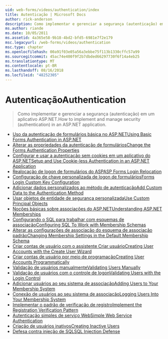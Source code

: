 ```yaml
---
uid: web-forms/videos/authentication/index
title: Autenticação | Microsoft Docs
author: rick-anderson
description: Como implementar e gerenciar a segurança (autenticação) em um aplicativo ASP.NET.
ms.author: riande
ms.date: 10/05/2011
ms.assetid: 4a365e58-9b18-4bd2-bfd5-6981e7f2e179
msc.legacyurl: /web-forms/videos/authentication
msc.type: chapter
ms.openlocfilehash: 00a91f03e05a56a3ebbe75f113b1330cffc57a99
ms.sourcegitcommit: 45ac74e400f9f2b7dbded66297730f6f14a4eb25
ms.translationtype: MT
ms.contentlocale: pt-BR
ms.lasthandoff: 08/16/2018
ms.locfileid: "48252305"
---
```

<a name="authentication"></a><span data-ttu-id="89a8d-103">Autenticação</span><span class="sxs-lookup"><span data-stu-id="89a8d-103">Authentication</span></span>
====================
> <span data-ttu-id="89a8d-104">Como implementar e gerenciar a segurança (autenticação) em um aplicativo ASP.NET.</span><span class="sxs-lookup"><span data-stu-id="89a8d-104">How to implement and manage security (authentication) in an ASP.NET application.</span></span>


- [<span data-ttu-id="89a8d-105">Uso da autenticação de formulários básica no ASP.NET</span><span class="sxs-lookup"><span data-stu-id="89a8d-105">Using Basic Forms Authentication in ASP.NET</span></span>](using-basic-forms-authentication-in-aspnet.md)
- [<span data-ttu-id="89a8d-106">Alterar as propriedades da autenticação de formulários</span><span class="sxs-lookup"><span data-stu-id="89a8d-106">Change the Forms Authentication Properties</span></span>](how-to-change-the-forms-authentication-properties.md)
- [<span data-ttu-id="89a8d-107">Configurar e usar a autenticação sem cookies em um aplicativo do ASP.NET</span><span class="sxs-lookup"><span data-stu-id="89a8d-107">Setup and Use Cookie-less Authentication in an ASP.NET Application</span></span>](how-to-setup-and-use-cookie-less-authentication-in-an-aspnet-application.md)
- [<span data-ttu-id="89a8d-108">Realocação de logon de formulários do ASP</span><span class="sxs-lookup"><span data-stu-id="89a8d-108">ASP Forms Login Relocation</span></span>](asp-forms-login-relocation.md)
- [<span data-ttu-id="89a8d-109">Configuração de chave personalizada de logon de formulários</span><span class="sxs-lookup"><span data-stu-id="89a8d-109">Forms Login Custom Key Configuration</span></span>](forms-login-custom-key-configuration.md)
- [<span data-ttu-id="89a8d-110">Adicionar dados personalizados ao método de autenticação</span><span class="sxs-lookup"><span data-stu-id="89a8d-110">Add Custom Data to the Authentication Method</span></span>](add-custom-data-to-the-authentication-method.md)
- [<span data-ttu-id="89a8d-111">Usar objetos de entidade de segurança personalizada</span><span class="sxs-lookup"><span data-stu-id="89a8d-111">Use Custom Principal Objects</span></span>](use-custom-principal-objects.md)
- [<span data-ttu-id="89a8d-112">Noções básicas sobre associações do ASP.NET</span><span class="sxs-lookup"><span data-stu-id="89a8d-112">Understanding ASP.NET Memberships</span></span>](understanding-aspnet-memberships.md)
- [<span data-ttu-id="89a8d-113">Configurando o SQL para trabalhar com esquemas de associação</span><span class="sxs-lookup"><span data-stu-id="89a8d-113">Configuring SQL To Work with Membership Schemas</span></span>](configuring-sql-to-work-with-membership-schemas.md)
- [<span data-ttu-id="89a8d-114">Alterar as configurações de associação do esquema de associação padrão</span><span class="sxs-lookup"><span data-stu-id="89a8d-114">Changing Membership Settings in the Default Membership Schema</span></span>](changing-membership-settings-in-the-default-membership-schema.md)
- [<span data-ttu-id="89a8d-115">Criar contas de usuário com o assistente Criar usuário</span><span class="sxs-lookup"><span data-stu-id="89a8d-115">Creating User Accounts with the Create User Wizard</span></span>](creating-user-accounts-with-the-create-user-wizard.md)
- [<span data-ttu-id="89a8d-116">Criar contas de usuário por meio de programação</span><span class="sxs-lookup"><span data-stu-id="89a8d-116">Creating User Accounts Programmatically</span></span>](creating-user-accounts-programmatically.md)
- [<span data-ttu-id="89a8d-117">Validação de usuários manualmente</span><span class="sxs-lookup"><span data-stu-id="89a8d-117">Validating Users Manually</span></span>](validating-users-manually.md)
- [<span data-ttu-id="89a8d-118">Validação de usuários com o controle de logon</span><span class="sxs-lookup"><span data-stu-id="89a8d-118">Validating Users with the Login Control</span></span>](validating-users-with-the-login-control.md)
- [<span data-ttu-id="89a8d-119">Adicionar usuários ao seu sistema de associação</span><span class="sxs-lookup"><span data-stu-id="89a8d-119">Adding Users to Your Membership System</span></span>](adding-users-to-your-membership-system.md)
- [<span data-ttu-id="89a8d-120">Conexão de usuários ao seu sistema de associação</span><span class="sxs-lookup"><span data-stu-id="89a8d-120">Logging Users Into Your Membership System</span></span>](logging-users-into-your-membership-system.md)
- [<span data-ttu-id="89a8d-121">Implementar o padrão de verificação de registro</span><span class="sxs-lookup"><span data-stu-id="89a8d-121">Implement the Registration Verification Pattern</span></span>](implement-the-registration-verification-pattern.md)
- [<span data-ttu-id="89a8d-122">Autenticação simples de serviço Web</span><span class="sxs-lookup"><span data-stu-id="89a8d-122">Simple Web Service Authentication</span></span>](simple-web-service-authentication.md)
- [<span data-ttu-id="89a8d-123">Criação de usuários inativos</span><span class="sxs-lookup"><span data-stu-id="89a8d-123">Creating Inactive Users</span></span>](creating-inactive-users.md)
- [<span data-ttu-id="89a8d-124">Defesa contra injeção de SQL</span><span class="sxs-lookup"><span data-stu-id="89a8d-124">SQL Injection Defense</span></span>](sql-injection-defense.md)
